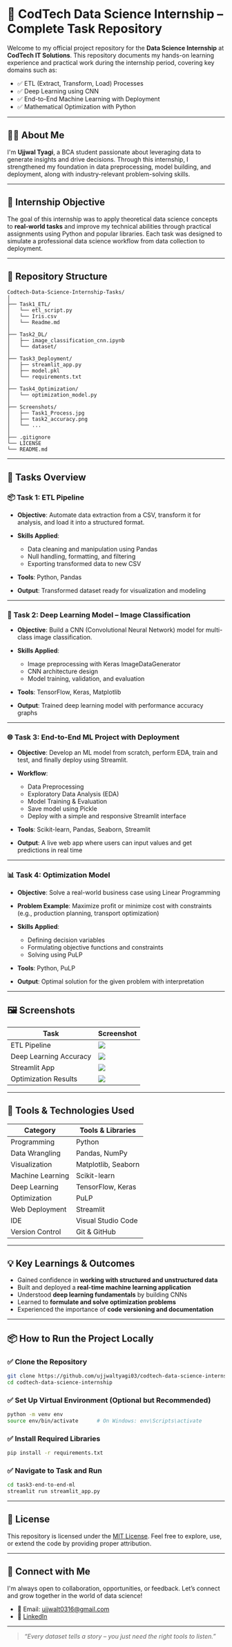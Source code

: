 # 🚀 CodTech Data Science Internship – Complete Task Repository

Welcome to my official project repository for the **Data Science Internship** at **CodTech IT Solutions**.
This repository documents my hands-on learning experience and practical work during the internship period, covering key domains such as:

* ✅ ETL (Extract, Transform, Load) Processes
* ✅ Deep Learning using CNN
* ✅ End-to-End Machine Learning with Deployment
* ✅ Mathematical Optimization with Python

---

## 👨‍💻 About Me

I'm **Ujjwal Tyagi**, a BCA student passionate about leveraging data to generate insights and drive decisions. Through this internship, I strengthened my foundation in data preprocessing, model building, and deployment, along with industry-relevant problem-solving skills.

---

## 🧠 Internship Objective

The goal of this internship was to apply theoretical data science concepts to **real-world tasks** and improve my technical abilities through practical assignments using Python and popular libraries. Each task was designed to simulate a professional data science workflow from data collection to deployment.

---

## 📁 Repository Structure

```plaintext
Codtech-Data-Science-Internship-Tasks/
│
├── Task1_ETL/
│   └── etl_script.py
│   └── Iris.csv
│   └── Readme.md
│
├── Task2_DL/
│   ├── image_classification_cnn.ipynb
│   └── dataset/
│
├── Task3_Deployment/
│   ├── streamlit_app.py
│   ├── model.pkl
│   └── requirements.txt
│
├── Task4_Optimization/
│   └── optimization_model.py
│
├── Screenshots/
│   ├── Task1_Process.jpg
│   ├── task2_accuracy.png
│   └── ...
│
├── .gitignore
└── LICENSE
└── README.md
```

---

## 📌 Tasks Overview

### 📦 Task 1: ETL Pipeline

* **Objective**: Automate data extraction from a CSV, transform it for analysis, and load it into a structured format.
* **Skills Applied**:

  * Data cleaning and manipulation using Pandas
  * Null handling, formatting, and filtering
  * Exporting transformed data to new CSV
* **Tools**: Python, Pandas
* **Output**: Transformed dataset ready for visualization and modeling

---

### 🤖 Task 2: Deep Learning Model – Image Classification

* **Objective**: Build a CNN (Convolutional Neural Network) model for multi-class image classification.
* **Skills Applied**:

  * Image preprocessing with Keras ImageDataGenerator
  * CNN architecture design
  * Model training, validation, and evaluation
* **Tools**: TensorFlow, Keras, Matplotlib
* **Output**: Trained deep learning model with performance accuracy graphs

---

### 🌐 Task 3: End-to-End ML Project with Deployment

* **Objective**: Develop an ML model from scratch, perform EDA, train and test, and finally deploy using Streamlit.
* **Workflow**:

  * Data Preprocessing
  * Exploratory Data Analysis (EDA)
  * Model Training & Evaluation
  * Save model using Pickle
  * Deploy with a simple and responsive Streamlit interface
* **Tools**: Scikit-learn, Pandas, Seaborn, Streamlit
* **Output**: A live web app where users can input values and get predictions in real time

---

### 📊 Task 4: Optimization Model

* **Objective**: Solve a real-world business case using Linear Programming
* **Problem Example**: Maximize profit or minimize cost with constraints (e.g., production planning, transport optimization)
* **Skills Applied**:

  * Defining decision variables
  * Formulating objective functions and constraints
  * Solving using PuLP
* **Tools**: Python, PuLP
* **Output**: Optimal solution for the given problem with interpretation

---

## 🖼 Screenshots

| Task                   | Screenshot                           |
| ---------------------- | ------------------------------------ |
| ETL Pipeline           | ![](Screenshots/Task1_Process.jpg)    |
| Deep Learning Accuracy | ![](screenshots/task2_accuracy.png)  |
| Streamlit App          | ![](screenshots/task3_streamlit.png) |
| Optimization Results   | ![](screenshots/task4_output.png)    |

---

## 🧰 Tools & Technologies Used

| Category         | Tools & Libraries   |
| ---------------- | ------------------- |
| Programming      | Python              |
| Data Wrangling   | Pandas, NumPy       |
| Visualization    | Matplotlib, Seaborn |
| Machine Learning | Scikit-learn        |
| Deep Learning    | TensorFlow, Keras   |
| Optimization     | PuLP                |
| Web Deployment   | Streamlit           |
| IDE              | Visual Studio Code  |
| Version Control  | Git & GitHub        |

---

## 💡 Key Learnings & Outcomes

* Gained confidence in **working with structured and unstructured data**
* Built and deployed a **real-time machine learning application**
* Understood **deep learning fundamentals** by building CNNs
* Learned to **formulate and solve optimization problems**
* Experienced the importance of **code versioning and documentation**

---

## 📦 How to Run the Project Locally

### ✅ Clone the Repository

```bash
git clone https://github.com/ujjwaltyagi03/codtech-data-science-internship.git
cd codtech-data-science-internship
```

### ✅ Set Up Virtual Environment (Optional but Recommended)

```bash
python -m venv env
source env/bin/activate      # On Windows: env\Scripts\activate
```

### ✅ Install Required Libraries

```bash
pip install -r requirements.txt
```

### ✅ Navigate to Task and Run

```bash
cd task3-end-to-end-ml
streamlit run streamlit_app.py
```

---

## 📜 License

This repository is licensed under the [MIT License](LICENSE).
Feel free to explore, use, or extend the code by providing proper attribution.

---

## 🤛 Connect with Me

I'm always open to collaboration, opportunities, or feedback.
Let’s connect and grow together in the world of data science!

* 📧 Email: [ujjwalt0316@gmail.com](mailto:ujjwalt0316@gmail.com)
* 💼 [LinkedIn](https://www.linkedin.com/in/ujjwal-tyagi0316)

---

> *“Every dataset tells a story – you just need the right tools to listen.”*
